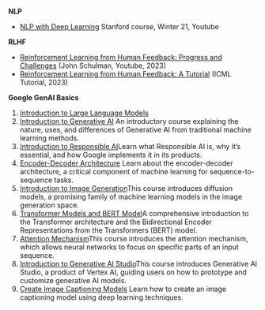 
**NLP**
- [NLP with Deep Learning](https://www.youtube.com/watch?v=rmVRLeJRkl4&list=PLoROMvodv4rOSH4v6133s9LFPRHjEmbmJ) Stanford course, Winter 21, Youtube

**RLHF**
- [Reinforcement Learning from Human Feedback: Progress and Challenges](https://www.youtube.com/watch?v=hhiLw5Q_UFg) (John Schulman, Youtube, 2023)
- [Reinforcement Learning from Human Feedback: A Tutorial](https://icml.cc/virtual/2023/tutorial/21554?utm_source=substack&utm_medium=email) (ICML Tutorial, 2023)

**Google GenAI Basics**
1. [Introduction to Large Language Models](https://www.cloudskillsboost.google/course_templates/539)
2. [Introduction to Generative AI](https://www.cloudskillsboost.google/course_templates/536) An introductory course explaining the nature, uses, and differences of Generative AI from traditional machine learning methods.
3. [Introduction to Responsible AI](https://www.cloudskillsboost.google/course_templates/554)Learn what Responsible AI is, why it’s essential, and how Google implements it in its products.
4. [Encoder-Decoder Architecture](https://www.cloudskillsboost.google/course_templates/543) Learn about the encoder-decoder architecture, a critical component of machine learning for sequence-to-sequence tasks.
5. [Introduction to Image Generation](https://www.cloudskillsboost.google/course_templates/541)This course introduces diffusion models, a promising family of machine learning models in the image generation space.
6. [Transformer Models and BERT Model](https://www.cloudskillsboost.google/course_templates/538)A comprehensive introduction to the Transformer architecture and the Bidirectional Encoder Representations from the Transformers (BERT) model.
7. [Attention Mechanism](https://www.cloudskillsboost.google/course_templates/537)This course introduces the attention mechanism, which allows neural networks to focus on specific parts of an input sequence.
8. [Introduction to Generative AI Studio](https://www.cloudskillsboost.google/course_templates/552)This course introduces Generative AI Studio, a product of Vertex AI, guiding users on how to prototype and customize generative AI models.
9. [Create Image Captioning Models](https://www.cloudskillsboost.google/course_templates/542) Learn how to create an image captioning model using deep learning techniques.
